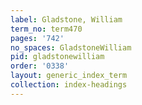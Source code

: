 ```yaml
---
label: Gladstone, William
term_no: term470
pages: '742'
no_spaces: GladstoneWilliam
pid: gladstonewilliam
order: '0338'
layout: generic_index_term
collection: index-headings
---
```

